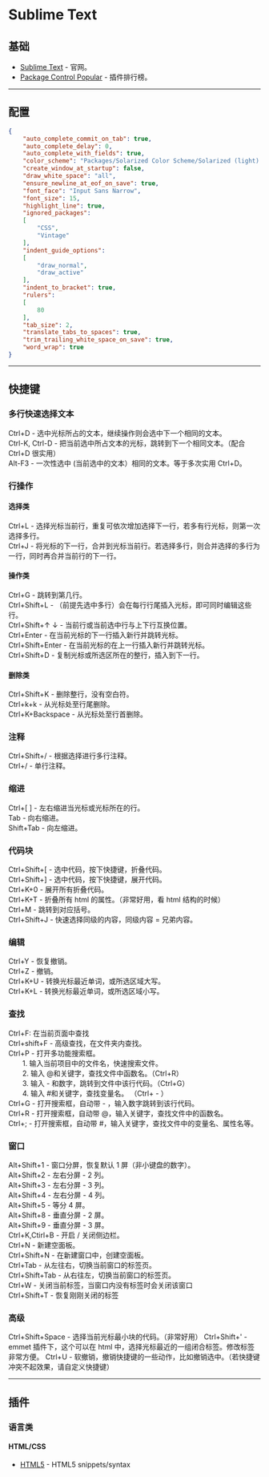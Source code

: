 # Sublime Text

## 基础

* [Sublime Text](http://www.sublimetext.com/) - 官网。
* [Package Control Popular](https://packagecontrol.io/browse/popular) - 插件排行榜。

---

## 配置

``` json
{
    "auto_complete_commit_on_tab": true,
    "auto_complete_delay": 0,
    "auto_complete_with_fields": true,
    "color_scheme": "Packages/Solarized Color Scheme/Solarized (light).tmTheme",
    "create_window_at_startup": false,
    "draw_white_space": "all",
    "ensure_newline_at_eof_on_save": true,
    "font_face": "Input Sans Narrow",
    "font_size": 15,
    "highlight_line": true,
    "ignored_packages":
    [
        "CSS",
        "Vintage"
    ],
    "indent_guide_options":
    [
        "draw_normal",
        "draw_active"
    ],
    "indent_to_bracket": true,
    "rulers":
    [
        80
    ],
    "tab_size": 2,
    "translate_tabs_to_spaces": true,
    "trim_trailing_white_space_on_save": true,
    "word_wrap": true
}
```
---

## 快捷键

### 多行快速选择文本

Ctrl+D - 选中光标所占的文本，继续操作则会选中下一个相同的文本。  
Ctrl-K, Ctrl-D - 把当前选中所占文本的光标，跳转到下一个相同文本。（配合 Ctrl+D 很实用）  
Alt-F3 - 一次性选中 (当前选中的文本）相同的文本。等于多次实用 Ctrl+D。

### 行操作

#### 选择类

Ctrl+L - 选择光标当前行，重复可依次增加选择下一行，若多有行光标，则第一次选择多行。  
Ctrl+J - 将光标的下一行，合并到光标当前行。若选择多行，则合并选择的多行为一行，同时再合并当前行的下一行。

#### 操作类

Ctrl+G - 跳转到第几行。  
Ctrl+Shift+L - （前提先选中多行）会在每行行尾插入光标，即可同时编辑这些行。  
Ctrl+Shift+↑ ↓ - 当前行或当前选中行与上下行互换位置。  
Ctrl+Enter - 在当前光标的下一行插入新行并跳转光标。  
Ctrl+Shift+Enter - 在当前光标的在上一行插入新行并跳转光标。  
Ctrl+Shift+D - 复制光标或所选区所在的整行，插入到下一行。  

#### 删除类

Ctrl+Shift+K - 删除整行，没有空白符。  
Ctrl+k+k - 从光标处至行尾删除。  
Ctrl+K+Backspace - 从光标处至行首删除。  

### 注释

Ctrl+Shift+/ - 根据选择进行多行注释。  
Ctrl+/ - 单行注释。  

### 缩进

Ctrl+[ ] - 左右缩进当光标或光标所在的行。  
Tab - 向右缩进。  
Shift+Tab - 向左缩进。  

### 代码块

Ctrl+Shift+[ - 选中代码，按下快捷键，折叠代码。  
Ctrl+Shift+] - 选中代码，按下快捷键，展开代码。  
Ctrl+K+0 - 展开所有折叠代码。  
Ctrl+K+T - 折叠所有 html 的属性。（非常好用，看 html 结构的时候）  
Ctrl+M - 跳转到对应括号。  
Ctrl+Shift+J - 快速选择同级的内容，同级内容 = 兄弟内容。  

### 编辑

Ctrl+Y - 恢复撤销。  
Ctrl+Z -  撤销。  
Ctrl+K+U - 转换光标最近单词，或所选区域大写。  
Ctrl+K+L - 转换光标最近单词，或所选区域小写。  

### 查找

Ctrl+F: 在当前页面中查找  
Ctrl+shift+F - 高级查找，在文件夹内查找。  
Ctrl+P - 打开多功能搜索框。  
　　1\. 输入当前项目中的文件名，快速搜索文件。  
　　2\. 输入 @和关键字，查找文件中函数名。（Ctrl+R）  
　　3\. 输入 - 和数字，跳转到文件中该行代码。（Ctrl+G）  
　　4\. 输入 #和关键字，查找变量名。 （Ctrl+ - ）  
Ctrl+G - 打开搜索框，自动带 - ，输入数字跳转到该行代码。  
Ctrl+R - 打开搜索框，自动带 @，输入关键字，查找文件中的函数名。  
Ctrl+;  - 打开搜索框，自动带 #，输入关键字，查找文件中的变量名、属性名等。  

### 窗口

Alt+Shift+1 - 窗口分屏，恢复默认 1 屏（非小键盘的数字）。  
Alt+Shift+2 - 左右分屏 - 2 列。  
Alt+Shift+3 - 左右分屏 - 3 列。  
Alt+Shift+4 - 左右分屏 - 4 列。  
Alt+Shift+5 - 等分 4 屏。  
Alt+Shift+8 - 垂直分屏 - 2 屏。  
Alt+Shift+9 - 垂直分屏 - 3 屏。  
Ctrl+K,Ctirl+B - 开启 / 关闭侧边栏。  
Ctrl+N - 新建空面板。  
Ctrl+Shift+N - 在新建窗口中，创建空面板。  
Ctrl+Tab - 从左往右，切换当前窗口的标签页。  
Ctrl+Shift+Tab - 从右往左，切换当前窗口的标签页。  
Ctrl+W - 关闭当前标签，当窗口内没有标签时会关闭该窗口  
Ctrl+Shift+T - 恢复刚刚关闭的标签  

### 高级

Ctrl+Shift+Space - 选择当前光标最小块的代码。（非常好用）
Ctrl+Shift+' - emmet 插件下，这个可以在 html 中，选择光标最近的一组闭合标签。修改标签非常方便。
Ctrl+U - 软撤销，撤销快捷键的一些动作，比如撤销选中。（若快捷键冲突不起效果，请自定义快捷键）

---

## 插件

### 语言类

#### HTML/CSS

* [HTML5](https://packagecontrol.io/packages/HTML5) - HTML5 snippets/syntax

